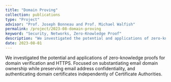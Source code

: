 ```yaml
---
title: "Domain Proving"
collection: publications
type: "Project"
advisor: "Prof. Joseph Bonneau and Prof. Michael Walfish"
permalink: /project/2023-08-domain-proving
keyword: "Security, Networks, Zero-Knowledge Proof"
description: "We investigated the potential and applications of zero-knowledge proofs for domain verification. Focused on substantiating email domain ownership while preserving email address confidentiality, and authenticating domain certificates independently of Certificate Authorities."
date: 2023-08-01
---
```


We investigated the potential and applications of zero-knowledge proofs for domain verification and HTTPS. Focused on substantiating email domain ownership while preserving email address confidentiality, and authenticating domain certificates independently of Certificate Authorities.